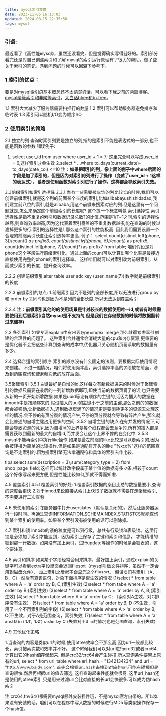 ```yaml
---
title: mysql索引策略
date: 2023-11-05 16:13:03
updated: 2024-08-15 22:35:58
tags: mysql
---
```


### 引语:
  最近看了《高性能mysql》，虽然还没看完，但是觉得确实写得挺好的。索引部分看完还是对自己创建索引和了解
  mysql的索引运行原理有了很大的帮助。做了些关于索引的笔记，遇到问题的时候可以回溯下参考下。

### 1.索引的优点：
要是对mysql索引的基本概念还不太清楚的话，可以看下我之前的两篇博客。
[mysql聚簇索引和非聚簇索引](https://blog.csdn.net/sc9018181134/article/details/104885076)，[大白话btree和b+tree](https://blog.csdn.net/sc9018181134/article/details/104743176)。

1.1 索引大大减少了服务器需要扫描行的数量
1.2 索引可以帮助服务器避免排序和临时表
1.3 索引可以随机I/O变为顺序I/O

### 2.使用索引的策略

2.1 独立的列
查询时索引列要是独立的列,指的是索引不能是表达式的一部分,也不能是函数的参数
错误例子:
1. select user_id from user where user_id + 1 = 7;
    这里完全可以写成user_id = 6,这样索引才会生效
2.select * ...where to_days(current_date)-to_days(date_col) <=10
注：__如果把索引的列，像上面的例子中where后面的字段是加了索引的，但是因为对索引的列进行了操作（变成了user_id + 1这样的表达式），
或者是使用函数对索引列进行了操作。这样都会导致索引失效。__

2.2前缀索引和索引选择性
2.2.1 当有一些需要被查询的列比较长的时候,我们可以创建前缀索引,就是这个列的前面某个长度的索引,比如alibabayushishidadao,我们建立前八位的索引,就是alibaba,用这个前缀来搜索对应的列.但是这里有一个问题就是,怎么来确定这个前缀索引的长度呢?
这个提一个概念叫做,索引选择性.索引选择性是指不重复的索引和数据记录总数T的比值.范围是1/T~1之间.索引的选择性越高,则查询效率越高,因为这代表着索引覆盖的不重复数据越多,能在查询的时候过滤掉更多的行.索引的选择性是1,那么这个索引的性能极高.
因此我们需要设置一个合理的前缀索引长度让索引选择率更高.
例子：
select count(distinct left(phone, 3))/count(*) as prefix3,
count(distinct left(phone, 5))/count(*) as prefix5,
count(distinct left(phone, 7))/count(*) as prefix7
from table;
咱们假设是对phone这个字段进行前缀索引化，通过上面的count可以计算出哪个比率是最接近直接使用完整的phone的索引选择率。
这样咱们就可以对索引改为前缀索引，从而减少索引的长度，提升查询效率。

2.2.2 创建前缀索引:alter table user add key (user_name(7)) 数字就是前缀索引的长度

2.2.3 前缀索引的缺点:
1.前缀索引因为不是列的全部长度,所以无法进行group by和 order by
2.同时也是因为不是列的全部长度,所以无法达到覆盖索引

2.2.4 注：**前缀索引其他的的使用场景是针对较长的数据使用唯一id,或者有时候需要使用到后缀索引(当然mysql是不支持的,但是我们在存储数据的时候将数据翻转过来储存)**

2.3 多列索引
如果发现explain中有出现type=index_merge,那么就得考虑索引创建的合理性的问题了。
这种索引合并通常会消耗大量的cpu和内存资源,更重要的是优化器不会把这些计算到查询的成本中,优化器只关心随机页面读取的数据量有多少。


2.4 选择合适的索引顺序
索引的顺序没有什么固定的法则，要根据实际使用情况来创建。
不过一般情况，咱们将使用频率高，索引选择率高的字段放在前面，涉及到范围查询和使用频次低的放在后面。

3.5聚簇索引
3.5.1 主键最好是自增的id,这样每次有新数据进来的时候对于聚簇索引的数据只需要在最后的一列新增数据即可,即使当前的数据页满了的话,也只需要从新的一页开始新增数据.如果是uuid等没有顺序的主键的,话因为插入的数据在innodb中是按顺序来的,假设插入的uui的主键小于之前的主键,那么之前的的数据都会被移动,让新数据插入,遇到数据页满了的情况更是要消耗更多的资源去处理这样的情况.会不停的有页分裂的情况产生,不停的页分裂就会导致有碎片产生,那么就会比普通的自增主键占用更多的空间.
3.5.2 自增主键的缺点:在有并发的情况下,可能会导致资源的竞争,因为自增id的上界是每个线程都会去竞争的,所有的插入都是需要获取到最新的最大的自增id,而并发会让这个上界不停的在变化中.
3.5.3 mysql不能再索引中执行like操作,如果是最左前缀的like比较是可以走索引的,因为会被转换为简单的比较操作.但是如果是通配符开头的like "%xxx%"这样的范围查询是不走索引的.因为搜索引擎无法拿通配符和具体的索引去作比较.

tips:select sum(description = 3),sum(category_type = 2)  from shop_page_field; 这样可以统计改字段属于某个值的数据有多少条,相较于count这个好像写起来更方便,但是性能比较如何,那就不得而知啦.

4.5.覆盖索引
4.5.1 覆盖索引的好处:
1.覆盖索引数据的条目比总的数据量要小,查询的速度会更快
2.对于innod来说直接从索引上获取了数据就不需要在走聚簇索引,不需要进行二次查询

4.6.未使用的索引
在服务器中打开userstates（默认是关闭的），然后让服务器运行一段时间。再通过查询INFORMATION_SCHEMAINDEX.STATISTCS就能查询到某个索引的使用率。如果某个索引没有被使用的话可以删除掉。

4.7 索引和锁
innodb的锁的粒度是可以到行级，总共有行级锁和表级锁。这里行锁是必须加了索引才能达到，因为索引上保存了主键和索引和信息，
才能精准的锁到那一行数据。如果没有加上索引，进行update等操作的时候是会锁表的，这个要注意。

4.8 索引和排序
如果某个字段经常会用来排序，最好加上索引，通过explain的关键字可以看到extra字段里面会返回filesort（mysql叫做文件排序，虽然不一定会用到磁盘文件），
加上索引之后就不会显示这个filesort。
假设咱们有索引（A，B，C）
然后有查询语句，对象下面排序是否生效的情况
(1)select * from table where A = 'a' order by B, C;(索引生效)
(2)select * from table where A = 'a' order by B;(索引生效)
(3)select * from table where A = 'a' order by A, B;(索引生效)
(4)select * from table where A = 'a' order by C; （索引对A生效，对C排序没有生效）
(5)select * from table where A = 'a' order by B, D (不生效，引用了一个不再索引列的字段)
(6)select * from table where A > 'a' order by B, C(不生效，对于A是范围查询，索引失效)
(7)select * from table where A = 'a' and B in ('b1', 'b2') order by C (失效对于B in的情况也是范围查询，索引失效)

4.9 其他优化策略

1.当查询的内容是类似url的时候,使用btree效率会不那么高,因为url一般都比较长，索引搜索次数和效率并不好。
这个时候我们可以对url进行crc32或者crc64,计算出它的hash值存储起来.
但是crc32/crc64会产生碰撞,所以查询条件要带上原有的url;
select * from url_table where url_hash = "1342134234" and  url = "http://www.baidu.com".
首先会根据url_hash去找到对应的url,可能有碰撞但是查询很快,然后再根据url的值去筛选,
这样查询起来性能就会很高.
这里url_hash还是使用的btree索引,只是用来过滤url会比对直接的长url会快很多.可以成为伪hash索引

注:crc64,fnv64()都需要mysql额外安装插件哦，不是mysql官方自带的。所以如果没有安装的话，咱们可以在程序中写入数据的时候进行MD5
等类似操作保存一个hash值。
